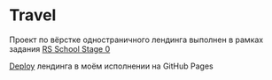 # Travel
Проект по вёрстке одностраничного лендинга выполнен в рамках задания [RS School Stage 0](https://rs.school/js-stage0/)

[Deploy](https://alexnemtsev.github.io/travel/) лендинга в моём исполнении на GitHub Pages
